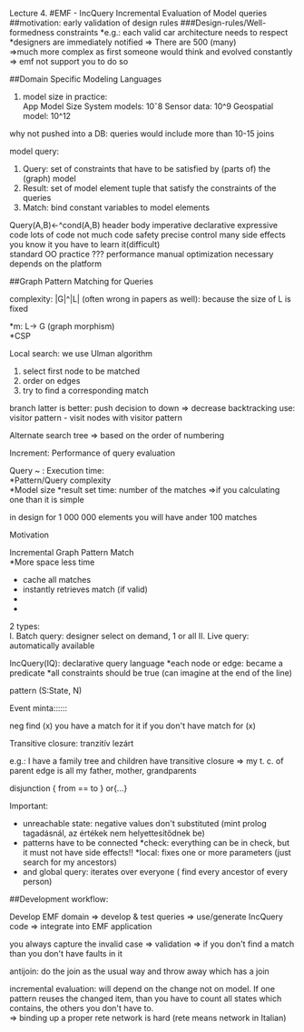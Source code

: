 Lecture 4.
#EMF - IncQuery 
Incremental Evaluation of Model queries 
##motivation: early validation of design rules 
###Design-rules/Well-formedness constraints 
*e.g.: each valid car architecture needs to respect 
*designers are immediately notified => There are 500 (many)  
=>much more complex as first someone would think and evolved constantly => emf not support you to do so 
 
 
##Domain Specific Modeling Languages 
1. model size in practice:  
App Model Size 
System models: 10ˇ8 
Sensor data: 10^9 
Geospatial model: 10^12 
 
 
why not pushed into a DB: queries would include more than 10-15 joins 
 
 
model query:  
1. Query: set of constraints that have to be satisfied by (parts of) the (graph) model 
2. Result: set of model element tuple that satisfy the constraints of the queries 
3. Match: bind constant variables to model elements 
 
 
Query(A,B)<-^cond(A,B) 
header body 
imperative declarative 
expressive code lots of code not much code 
safety precise control many side effects  
you know it you have to learn it(difficult)  
standard OO practice ??? 
performance manual optimization necessary depends on the platform 
 
 
##Graph Pattern Matching for Queries 
 
 
complexity: |G|^|L| (often wrong in papers as well): because the size of L is fixed 
 
 
*m: L-> G (graph morphism)  
*CSP  
 
 
Local search: we use Ulman algorithm  
1. select first node to be matched  
2. order on edges 
3. try to find a corresponding match 
 
 
branch latter is better: push decision to down => decrease backtracking 
use: visitor pattern - visit nodes with visitor pattern  
 
 
Alternate search tree => based on the order of numbering 
 
 
Increment: Performance of query evaluation 
 
 
Query ~ : Execution time:  
*Pattern/Query complexity  
*Model size 
*result set time: number of the matches =>if you calculating one than it is simple 
 
 
in design for 1 000 000 elements you will have ander 100 matches  
 
 
Motivation  
 
 
Incremental Graph Pattern Match  
*More space less time 
- cache all matches  
- instantly retrieves match (if valid)  
- 
- 
 
 
2 types:  
I. Batch query: designer select on demand, 1 or all 
II. Live query: automatically available 
 
 
IncQuery(IQ): declarative query language 
*each node or edge: became a predicate 
*all constraints should be true (can imagine at the end of the line)  
 
 
pattern (S:State, N) 
 
 
Event minta:::::: 
 
 
neg find (x) you have a match for it if you don't have match for (x) 
 
 
Transitive closure: tranzitív lezárt 
 
 
e.g.: I have a family tree and children have transitive closure => my t. c. of parent edge is all my father, mother, grandparents 
 
 
disjunction { 
from == to } 
or{...} 
 
 
Important:  
* unreachable state: negative values don't substituted (mint prolog tagadásnál, az értékek nem helyettesítődnek be) 
* patterns have to be connected 
*check: everything can be in check, but it must not have side effects!! 
*local: fixes one or more parameters (just search for my ancestors)  
* and global query: iterates over everyone ( find every ancestor of every person)  
 
 
##Development workflow:  
 
 
Develop EMF domain => develop & test queries => use/generate IncQuery code => integrate into EMF application 
 
 
you always capture the invalid case => validation => if you don't find a match than you don't have faults in it 
 
 
antijoin: do the join as the usual way and throw away which has a join 
 
 
incremental evaluation: will depend on the change not on model. If one pattern reuses the changed item, than you have to count all states which contains, the others you don't have to.  
=> binding up a proper rete network is hard (rete means network in Italian)  
 
 
 
